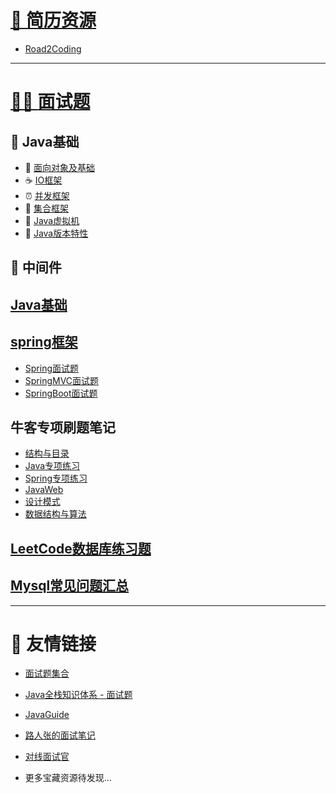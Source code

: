 # [🔖 **简历资源**](interview/简历)

  - [Road2Coding](https://www.r2coding.com/#/README?id=%e7%ae%80%e5%8e%86%e7%9b%b8%e5%85%b3)

---

# [👨‍💻 **面试题**](interview/first)

## 🍵 Java基础

  - 🍵 [面向对象及基础](interview/Java基础/面向对象及基础)
  - ☕ [IO框架](interview/Java基础/IO框架)
  - ⏰ [并发框架](interview/Java基础/并发框架)
  - 🥉 [集合框架](interview/Java基础/集合框架)
  - 🐯 [Java虚拟机](interview/Java基础/Java虚拟机)
  - 🐼 [Java版本特性](interview/Java基础/Java版本特性)
  
  
## 🌉 中间件


## [Java基础](interview/Java基础)

## [spring框架](interview/spring面试题)
   - [Spring面试题](interview/Spring/Spring面试题)
   - [SpringMVC面试题](interview/Spring/SpringMVC面试题)
   - [SpringBoot面试题](interview/Spring/SpringBoot面试题)

## 牛客专项刷题笔记

   - [结构与目录](interview/牛客专项刷题笔记/first)
   - [Java专项练习](interview/牛客专项刷题笔记/Java专项练习)
   - [Spring专项练习](interview/牛客专项刷题笔记/Spring专项练习)
   - [JavaWeb](interview/牛客专项刷题笔记/JavaWeb)
   - [设计模式](interview/牛客专项刷题笔记/设计模式)
   - [数据结构与算法](interview/牛客专项刷题笔记/数据结构与算法)

## [LeetCode数据库练习题](interview/LeetCode数据库练习题)

## [Mysql常见问题汇总](interview/Mysql常见问题汇总)

---

# 👕 **友情链接**

  - [面试题集合](https://www.r2coding.com/#/README?id=%e9%9d%a2%e8%af%95%e9%a2%98%e9%9b%86%e5%90%88)
  - [Java全栈知识体系 - 面试题](https://www.pdai.tech/md/interview/x-interview.html)
  - [JavaGuide](https://javaguide.cn/home.html#%E9%A1%B9%E7%9B%AE%E7%9B%B8%E5%85%B3)
  - [路人张的面试笔记](https://javaguide.cn/home.html#%E9%A1%B9%E7%9B%AE%E7%9B%B8%E5%85%B3)
  - [对线面试官](https://javainterview.gitee.io/luffy/)
  
  - 更多宝藏资源待发现...